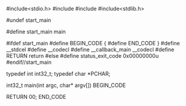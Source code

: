 #include<stdio.h>
#include<iostream>
#include<typeinfo>
#include<stdlib.h>

#undef start_main

#define start_main main

#ifdef start_main
#define BEGIN_CODE {
#define END_CODE }
#define __stdcel
#define __codecl
#define __callback_main __codecl
#define RETURN return 
#else
#define status_exit_code 0x00000000u
#endif//start_main


typedef int int32_t;
typedef char *PCHAR;

int32_t main(int argc, char* argv[])
BEGIN_CODE

  RETURN 00;
END_CODE
